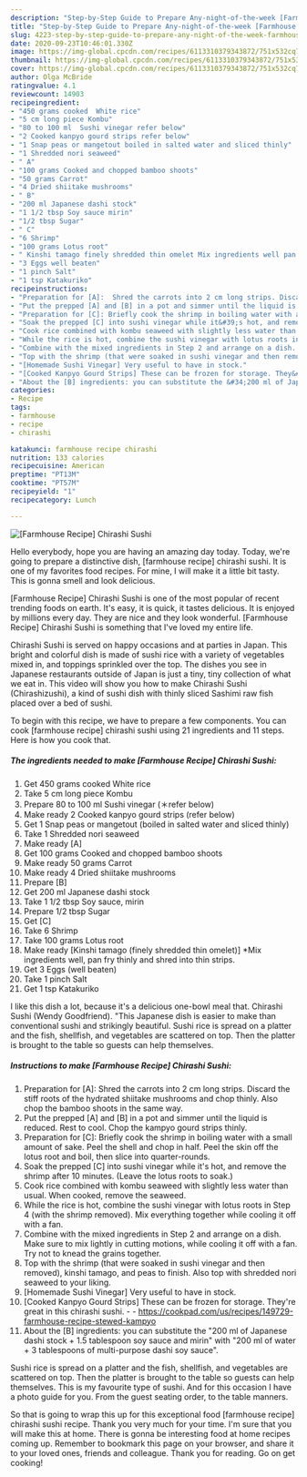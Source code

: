```yaml
---
description: "Step-by-Step Guide to Prepare Any-night-of-the-week [Farmhouse Recipe] Chirashi Sushi"
title: "Step-by-Step Guide to Prepare Any-night-of-the-week [Farmhouse Recipe] Chirashi Sushi"
slug: 4223-step-by-step-guide-to-prepare-any-night-of-the-week-farmhouse-recipe-chirashi-sushi
date: 2020-09-23T10:46:01.330Z
image: https://img-global.cpcdn.com/recipes/6113310379343872/751x532cq70/farmhouse-recipe-chirashi-sushi-recipe-main-photo.jpg
thumbnail: https://img-global.cpcdn.com/recipes/6113310379343872/751x532cq70/farmhouse-recipe-chirashi-sushi-recipe-main-photo.jpg
cover: https://img-global.cpcdn.com/recipes/6113310379343872/751x532cq70/farmhouse-recipe-chirashi-sushi-recipe-main-photo.jpg
author: Olga McBride
ratingvalue: 4.1
reviewcount: 14903
recipeingredient:
- "450 grams cooked  White rice"
- "5 cm long piece Kombu"
- "80 to 100 ml  Sushi vinegar refer below"
- "2 Cooked kanpyo gourd strips refer below"
- "1 Snap peas or mangetout boiled in salted water and sliced thinly"
- "1 Shredded nori seaweed"
- " A"
- "100 grams Cooked and chopped bamboo shoots"
- "50 grams Carrot"
- "4 Dried shiitake mushrooms"
- " B"
- "200 ml Japanese dashi stock"
- "1 1/2 tbsp Soy sauce mirin"
- "1/2 tbsp Sugar"
- " C"
- "6 Shrimp"
- "100 grams Lotus root"
- " Kinshi tamago finely shredded thin omelet Mix ingredients well pan fry thinly and shred into thin strips"
- "3 Eggs well beaten"
- "1 pinch Salt"
- "1 tsp Katakuriko"
recipeinstructions:
- "Preparation for [A]:  Shred the carrots into 2 cm long strips. Discard the stiff roots of the hydrated shiitake mushrooms and chop thinly. Also chop the bamboo shoots in the same way."
- "Put the prepped [A] and [B] in a pot and simmer until the liquid is reduced. Rest to cool. Chop the kampyo gourd strips thinly."
- "Preparation for [C]: Briefly cook the shrimp in boiling water with a small amount of sake. Peel the shell and chop in half. Peel the skin off the lotus root and boil, then slice into quarter-rounds."
- "Soak the prepped [C] into sushi vinegar while it&#39;s hot, and remove the shrimp after 10 minutes. (Leave the lotus roots to soak.)"
- "Cook rice combined with kombu seaweed with slightly less water than usual. When cooked, remove the seaweed."
- "While the rice is hot, combine the sushi vinegar with lotus roots in Step 4 (with the shrimp removed). Mix everything together while cooling it off with a fan."
- "Combine with the mixed ingredients in Step 2 and arrange on a dish. Make sure to mix lightly in cutting motions, while cooling it off with a fan. Try not to knead the grains together."
- "Top with the shrimp (that were soaked in sushi vinegar and then removed), kinshi tamago, and peas to finish. Also top with shredded nori seaweed to your liking."
- "[Homemade Sushi Vinegar] Very useful to have in stock."
- "[Cooked Kanpyo Gourd Strips] These can be frozen for storage. They&#39;re great in this chirashi sushi.  https://cookpad.com/us/recipes/149729-farmhouse-recipe-stewed-kampyo"
- "About the [B] ingredients: you can substitute the &#34;200 ml of Japanese dashi stock + 1.5 tablespoon soy sauce and mirin&#34; with &#34;200 ml of water + 3 tablespoons of multi-purpose dashi soy sauce&#34;."
categories:
- Recipe
tags:
- farmhouse
- recipe
- chirashi

katakunci: farmhouse recipe chirashi 
nutrition: 133 calories
recipecuisine: American
preptime: "PT13M"
cooktime: "PT57M"
recipeyield: "1"
recipecategory: Lunch

---
```



![[Farmhouse Recipe] Chirashi Sushi](https://img-global.cpcdn.com/recipes/6113310379343872/751x532cq70/farmhouse-recipe-chirashi-sushi-recipe-main-photo.jpg)

Hello everybody, hope you are having an amazing day today. Today, we're going to prepare a distinctive dish, [farmhouse recipe] chirashi sushi. It is one of my favorites food recipes. For mine, I will make it a little bit tasty. This is gonna smell and look delicious.

[Farmhouse Recipe] Chirashi Sushi is one of the most popular of recent trending foods on earth. It's easy, it is quick, it tastes delicious. It is enjoyed by millions every day. They are nice and they look wonderful. [Farmhouse Recipe] Chirashi Sushi is something that I've loved my entire life.

Chirashi Sushi is served on happy occasions and at parties in Japan. This bright and colorful dish is made of sushi rice with a variety of vegetables mixed in, and toppings sprinkled over the top. The dishes you see in Japanese restaurants outside of Japan is just a tiny, tiny collection of what we eat in. This video will show you how to make Chirashi Sushi (Chirashizushi), a kind of sushi dish with thinly sliced Sashimi raw fish placed over a bed of sushi.


To begin with this recipe, we have to prepare a few components. You can cook [farmhouse recipe] chirashi sushi using 21 ingredients and 11 steps. Here is how you cook that.

<!--inarticleads1-->

##### The ingredients needed to make [Farmhouse Recipe] Chirashi Sushi:

1. Get 450 grams cooked  White rice
1. Take 5 cm long piece Kombu
1. Prepare 80 to 100 ml  Sushi vinegar (＊refer below)
1. Make ready 2 Cooked kanpyo gourd strips (refer below)
1. Get 1 Snap peas or mangetout (boiled in salted water and sliced thinly)
1. Take 1 Shredded nori seaweed
1. Make ready  [A]
1. Get 100 grams Cooked and chopped bamboo shoots
1. Make ready 50 grams Carrot
1. Make ready 4 Dried shiitake mushrooms
1. Prepare  [B]
1. Get 200 ml Japanese dashi stock
1. Take 1 1/2 tbsp Soy sauce, mirin
1. Prepare 1/2 tbsp Sugar
1. Get  [C]
1. Take 6 Shrimp
1. Take 100 grams Lotus root
1. Make ready  [Kinshi tamago (finely shredded thin omelet)] *Mix ingredients well, pan fry thinly and shred into thin strips.
1. Get 3 Eggs (well beaten)
1. Take 1 pinch Salt
1. Get 1 tsp Katakuriko


I like this dish a lot, because it&#39;s a delicious one-bowl meal that. Chirashi Sushi (Wendy Goodfriend). &#34;This Japanese dish is easier to make than conventional sushi and strikingly beautiful. Sushi rice is spread on a platter and the fish, shellfish, and vegetables are scattered on top. Then the platter is brought to the table so guests can help themselves. 

<!--inarticleads2-->

##### Instructions to make [Farmhouse Recipe] Chirashi Sushi:

1. Preparation for [A]:  Shred the carrots into 2 cm long strips. Discard the stiff roots of the hydrated shiitake mushrooms and chop thinly. Also chop the bamboo shoots in the same way.
1. Put the prepped [A] and [B] in a pot and simmer until the liquid is reduced. Rest to cool. Chop the kampyo gourd strips thinly.
1. Preparation for [C]: Briefly cook the shrimp in boiling water with a small amount of sake. Peel the shell and chop in half. Peel the skin off the lotus root and boil, then slice into quarter-rounds.
1. Soak the prepped [C] into sushi vinegar while it&#39;s hot, and remove the shrimp after 10 minutes. (Leave the lotus roots to soak.)
1. Cook rice combined with kombu seaweed with slightly less water than usual. When cooked, remove the seaweed.
1. While the rice is hot, combine the sushi vinegar with lotus roots in Step 4 (with the shrimp removed). Mix everything together while cooling it off with a fan.
1. Combine with the mixed ingredients in Step 2 and arrange on a dish. Make sure to mix lightly in cutting motions, while cooling it off with a fan. Try not to knead the grains together.
1. Top with the shrimp (that were soaked in sushi vinegar and then removed), kinshi tamago, and peas to finish. Also top with shredded nori seaweed to your liking.
1. [Homemade Sushi Vinegar] Very useful to have in stock.
1. [Cooked Kanpyo Gourd Strips] These can be frozen for storage. They&#39;re great in this chirashi sushi. -  - https://cookpad.com/us/recipes/149729-farmhouse-recipe-stewed-kampyo
1. About the [B] ingredients: you can substitute the &#34;200 ml of Japanese dashi stock + 1.5 tablespoon soy sauce and mirin&#34; with &#34;200 ml of water + 3 tablespoons of multi-purpose dashi soy sauce&#34;.


Sushi rice is spread on a platter and the fish, shellfish, and vegetables are scattered on top. Then the platter is brought to the table so guests can help themselves. This is my favourite type of sushi. And for this occasion I have a photo guide for you. From the guest seating order, to the table manners. 

So that is going to wrap this up for this exceptional food [farmhouse recipe] chirashi sushi recipe. Thank you very much for your time. I'm sure that you will make this at home. There is gonna be interesting food at home recipes coming up. Remember to bookmark this page on your browser, and share it to your loved ones, friends and colleague. Thank you for reading. Go on get cooking!
